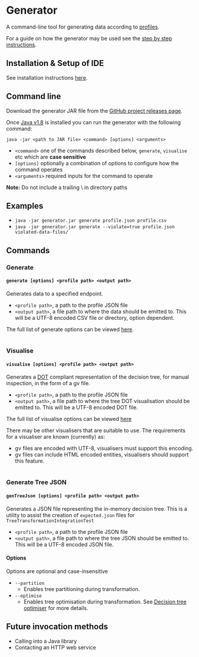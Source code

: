 # Generator

A command-line tool for generating data according to [profiles](../docs/Profiles.md).

For a guide on how the generator may be used see the [step by step instructions](../docs/GettingStarted/StepByStepInstructions.md).

## Installation & Setup of IDE

See installation instructions [here](./docs/GeneratorSetup.md).

## Command line

Download the generator JAR file from the [GitHub project releases page](https://github.com/ScottLogic/data-engineering-generator/releases/).


Once [Java v1.8](https://www.java.com/en/download/manual.jsp) is installed you can run the generator with the following command:

`java -jar <path to JAR file> <command> [options] <arguments>`

* `<command>` one of the commands described below, `generate`, `visualise` etc which are **case sensitive**
* `[options]` optionally a combination of options to configure how the command operates
* `<arguments>` required inputs for the command to operate

**Note:** Do not include a trailing \ in directory paths

## Examples
* `java -jar generator.jar generate profile.json profile.csv`
* `java -jar generator.jar generate --violate=true profile.json violated-data-files/`

## Commands
### Generate
#### `generate [options] <profile path> <output path>`

Generates data to a specified endpoint.

* `<profile path>`, a path to the profile JSON file
* `<output path>`, a file path to where the data should be emitted to. This will be a UTF-8 encoded CSV file or directory, option dependent.

The full list of generate options can be viewed [here](../docs/Options/GenerateOptions.md).

#

### Visualise
#### `visualise [options] <profile path> <output path>`

Generates a <a href=https://en.wikipedia.org/wiki/DOT_(graph_description_language)>DOT</a> compliant representation of the decision tree, 
for manual inspection, in the form of a gv file.
* `<profile path>`, a path to the profile JSON file
* `<output path>`, a file path to where the tree DOT visualisation should be emitted to. This will be a UTF-8 encoded DOT file.

The full list of visualise options can be viewed [here](../docs/Options/VisualiseOptions.md) 

There may be other visualisers that are suitable to use. The requirements for a visualiser are known (currently) as:
- gv files are encoded with UTF-8, visualisers must support this encoding.
- gv files can include HTML encoded entities, visualisers should support this feature.

#
### Generate Tree JSON
#### `genTreeJson [options] <profile path> <output path>`

Generates a JSON file representing the in-memory decision tree.  This is a utility to assist the creation of `expected.json` files for `TreeTransformationIntegrationTest`

* `<profile path>`, a path to the profile JSON file
* `<output path>`, a file path to where the tree JSON should be emitted to. This will be a UTF-8 encoded JSON file.

#### Options
Options are optional and case-insensitive

* `--partition`
   * Enables tree partitioning during transformation.
* `--optimise`
   * Enables tree optimisation during transformation. See [Decision tree optimiser](./docs/OptimisationProcess.md) for more details.

## Future invocation methods

* Calling into a Java library
* Contacting an HTTP web service
